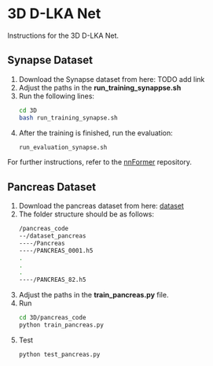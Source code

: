 # 3D D-LKA Net
Instructions for the 3D D-LKA Net.

## Synapse Dataset

1. Download the Synapse dataset from here: TODO add link
2. Adjust the paths in the **run_training_synappse.sh**
3. Run the following lines: 
    ```bash
    cd 3D
    bash run_training_synapse.sh
    ```
4. After the training is finished, run the evaluation:
    ```bash
    run_evaluation_synapse.sh
    ```
For further instructions, refer to the [nnFormer](https://github.com/282857341/nnFormer) repository.

## Pancreas Dataset
1. Download the pancreas dataset from here: [dataset](https://drive.google.com/drive/folders/1kQX8z34kF62ZF_1-DqFpIosB4zDThvPz)
2. The folder structure should be as follows: 
    ```bash
    /pancreas_code
    --/dataset_pancreas
    ----/Pancreas
    ----/PANCREAS_0001.h5
    .
    .
    .
    ----/PANCREAS_82.h5
    ```
3. Adjust the paths in the **train_pancreas.py** file.
4. Run
    ```bash
    cd 3D/pancreas_code
    python train_pancreas.py
    ```
5. Test
    ```bash
    python test_pancreas.py
    ```